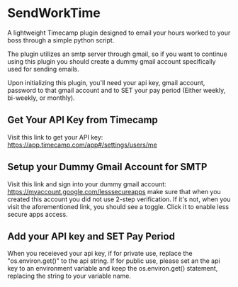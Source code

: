 # SendWorkTime
A lightweight Timecamp plugin designed to email your hours worked to your boss through a simple python script.

The plugin utilizes an smtp server through gmail, so if you want to continue using this plugin you should create a dummy gmail account specifically used for sending emails. 

Upon initializing this plugin, you'll need your api key, gmail account, password to that gmail account and to SET your pay period (Either weekly, bi-weekly, or monthly).

## Get Your API Key from Timecamp
Visit this link to get your API key: https://app.timecamp.com/app#/settings/users/me

## Setup your Dummy Gmail Account for SMTP
Visit this link and sign into your dummy gmail account: https://myaccount.google.com/lesssecureapps make sure that when you created this account you did not use 2-step verification. If it's not, when you visit the aforementioned link, you should see a toggle. Click it to enable less secure apps access.

## Add your API key and SET Pay Period
When you receieved your api key, if for private use, replace the "os.environ.get()" to the api string. If for public use, please set an the api key to an environment variable and keep the os.environ.get() statement, replacing the string to your variable name.
